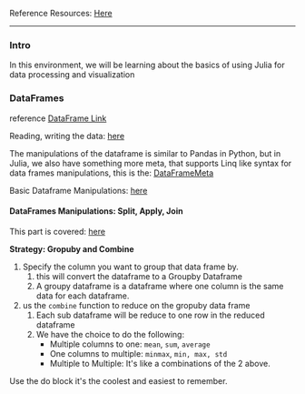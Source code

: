 Reference Resources: [Here](https://github.com/JuliaAcademy/DataScience)

---
### **Intro**

In this environment, we will be learning about the basics of using Julia for data processing and visualization 


### **DataFrames**

reference [DataFrame Link](https://dataframes.juliadata.org/stable/)

Reading, writing the data: [here](./reading_and_writing.jl)

The manipulations of the dataframe is similar to Pandas in Python, but in Julia, we also have something more meta, that supports Linq like syntax for data frames manipulations, this is the: [DataFrameMeta](https://juliadata.github.io/DataFramesMeta.jl/stable/)

Basic Dataframe Manipulations: [here](./manipulating_dataframes.jl)


#### **DataFrames Manipulations: Split, Apply, Join**

This part is covered: [here](./data_manipulation_split_apply_combine.jl)

**Strategy: Gropuby and Combine** 

1. Specify the column you want to group that data frame by. 
   1. this will convert the dataframe to a Groupby Dataframe
   2. A groupy dataframe is a dataframe where one column is the same data for each dataframe. 
2. us the `combine` function to reduce on the gropuby data frame
   1. Each sub dataframe will be reduce to one row in the reduced dataframe
   2. We have the choice to do the following: 
        * Multiple columns to one: `mean`, `sum`, `average`
        * One columns to multiple: `minmax`, `min, max, std`
        * Multiple to Multiple: It's like a combinations of the 2 above. 

Use the do block it's the coolest and easiest to remember. 


